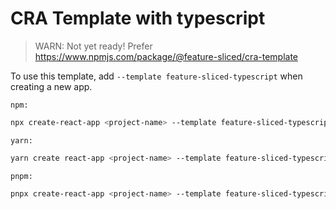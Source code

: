 # CRA Template with typescript

> WARN: Not yet ready! Prefer https://www.npmjs.com/package/@feature-sliced/cra-template

To use this template, add `--template feature-sliced-typescript` when creating a new app.

`npm:`

```bash
npx create-react-app <project-name> --template feature-sliced-typescript
```

`yarn:`

```bash
yarn create react-app <project-name> --template feature-sliced-typescript
```

`pnpm:`

```bash
pnpx create-react-app <project-name> --template feature-sliced-typescript
```
